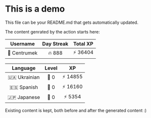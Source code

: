 # This is a demo

This file can be your README.md that gets automatically updated.

The content genrated by the action starts here:

<!--START_SECTION:duolingoStats-->
<!-- Automatically generated with https://github.com/centrumek/duolingo-readme-stats-->

| Username | Day Streak | Total XP |
|:---:|:---:|:---:|
| 👤 Centrumek | 🔥 888 | ⚡ 36404 |

| Language | Level | XP |
|:---:|:---:|:---:|
| 🇺🇦 Ukrainian | 👑 0 | ⚡ 14855 |
| 🇪🇸 Spanish | 👑 0 | ⚡ 16160 |
| 🇯🇵 Japanese | 👑 0 | ⚡ 5354 |

<!--END_SECTION:duolingoStats-->

Existing content is kept, both before and after the generated content :)